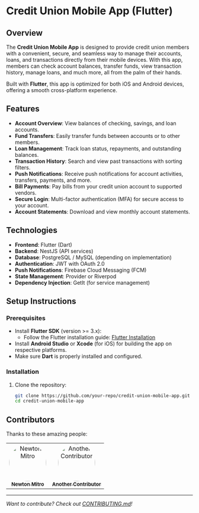 # Credit Union Mobile App (Flutter)

## Overview

The **Credit Union Mobile App** is designed to provide credit union members with a convenient, secure, and seamless way to manage their accounts, loans, and transactions directly from their mobile devices. With this app, members can check account balances, transfer funds, view transaction history, manage loans, and much more, all from the palm of their hands.

Built with **Flutter**, this app is optimized for both iOS and Android devices, offering a smooth cross-platform experience.

## Features

- **Account Overview**: View balances of checking, savings, and loan accounts.
- **Fund Transfers**: Easily transfer funds between accounts or to other members.
- **Loan Management**: Track loan status, repayments, and outstanding balances.
- **Transaction History**: Search and view past transactions with sorting filters.
- **Push Notifications**: Receive push notifications for account activities, transfers, payments, and more.
- **Bill Payments**: Pay bills from your credit union account to supported vendors.
- **Secure Login**: Multi-factor authentication (MFA) for secure access to your account.
- **Account Statements**: Download and view monthly account statements.

## Technologies

- **Frontend**: Flutter (Dart)
- **Backend**: NestJS (API services)
- **Database**: PostgreSQL / MySQL (depending on implementation)
- **Authentication**: JWT with OAuth 2.0
- **Push Notifications**: Firebase Cloud Messaging (FCM)
- **State Management**: Provider or Riverpod
- **Dependency Injection**: GetIt (for service management)

## Setup Instructions

### Prerequisites

- Install **Flutter SDK** (version >= 3.x):
  - Follow the Flutter installation guide: [Flutter Installation](https://flutter.dev/docs/get-started/install)
- Install **Android Studio** or **Xcode** (for iOS) for building the app on respective platforms.
- Make sure **Dart** is properly installed and configured.

### Installation

1. Clone the repository:
   ```bash
   git clone https://github.com/your-repo/credit-union-mobile-app.git
   cd credit-union-mobile-app
   ```

## Contributors

Thanks to these amazing people:

<table>
  <tr>
    <td align="center" style="border: none;">
      <a href="https://github.com/Newton-Mitro">
        <img src="https://avatars.githubusercontent.com/u/72614232?v=4" width="100" style="border-radius: 50%;" alt="Newton Mitro"/><br />
        <sub><b>Newton Mitro</b></sub>
      </a>
    </td>
    <td align="center" style="border: none;">
      <a href="https://github.com/another-username">
        <img src="https://github.com/another-username.png?size=100" width="100" style="border-radius: 50%;" alt="Another Contributor"/><br />
        <sub><b>Another Contributor</b></sub>
      </a>
    </td>
  </tr>
</table>

---

_Want to contribute? Check out [CONTRIBUTING.md](CONTRIBUTING.md)!_
